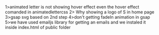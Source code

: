 1>animated letter is not showing hover effect even the hover effect comanded in animatedlettercss
2> Why showing a logo of S in home page
3>gsap svg based on 2nd step
4>don't getting fadeIn animation in gsap
5>we have used emailjs library for getting an emails and we instaled it inside index.html of public folder